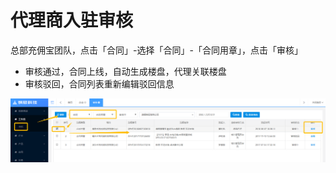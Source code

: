 # 代理商入驻审核





总部充佣宝团队，点击「合同」-选择「合同」-「合同用章」，点击「审核」

* 审核通过，合同上线，自动生成楼盘，代理关联楼盘
* 审核驳回，合同列表重新编辑驳回信息

![](/assets/代理合同审核)



